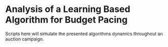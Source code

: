 # Analysis of a Learning Based Algorithm for Budget Pacing

Scripts here will simulate the presented algorithms dynamics throughout an auction campaign.
